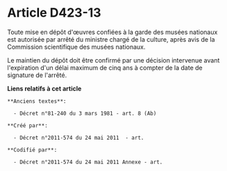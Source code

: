 # Article D423-13

Toute mise en dépôt d'œuvres confiées à la garde des musées nationaux est autorisée par arrêté du ministre chargé de la
culture, après avis de la Commission scientifique des musées nationaux.

Le maintien du dépôt doit être confirmé par une décision intervenue avant l'expiration d'un délai maximum de cinq ans à
compter de la date de signature de l'arrêté.

**Liens relatifs à cet article**

	**Anciens textes**:

	  - Décret n°81-240 du 3 mars 1981 - art. 8 (Ab)

	**Créé par**:

	  - Décret n°2011-574 du 24 mai 2011  - art.

	**Codifié par**:

	  - Décret n°2011-574 du 24 mai 2011 Annexe - art.
